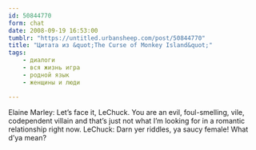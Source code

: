 ```yaml
---
id: 50844770
form: chat
date: 2008-09-19 16:53:00
tumblr: "https://untitled.urbansheep.com/post/50844770"
title: "Цитата из &quot;The Curse of Monkey Island&quot;"
tags:
    - диалоги
    - вся жизнь игра
    - родной язык
    - женщины и люди

---
```


Elaine Marley: Let’s face it, LeChuck. You are an evil, foul-smelling, vile, codependent villain and that’s just not what I’m looking for in a romantic relationship right now.
LeChuck: Darn yer riddles, ya saucy female! What d’ya mean?

